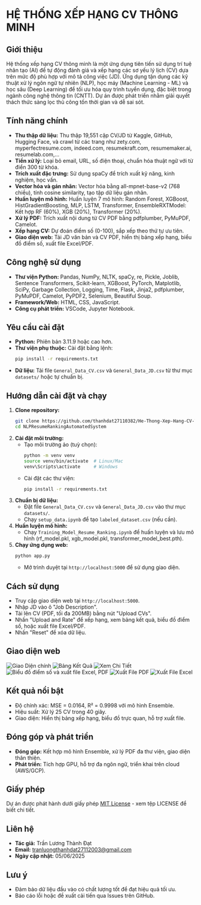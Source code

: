 # HỆ THỐNG XẾP HẠNG CV THÔNG MINH

## Giới thiệu
Hệ thống xếp hạng CV thông minh là một ứng dụng tiên tiến sử dụng trí tuệ nhân tạo (AI) để tự động đánh giá và xếp hạng các sơ yếu lý lịch (CV) dựa trên mức độ phù hợp với mô tả công việc (JD). Ứng dụng tận dụng các kỹ thuật xử lý ngôn ngữ tự nhiên (NLP), học máy (Machine Learning - ML) và học sâu (Deep Learning) để tối ưu hóa quy trình tuyển dụng, đặc biệt trong ngành công nghệ thông tin (CNTT). Dự án được phát triển nhằm giải quyết thách thức sàng lọc thủ công tốn thời gian và dễ sai sót.

## Tính năng chính
- **Thu thập dữ liệu:** Thu thập 19,551 cặp CV/JD từ Kaggle, GitHub, Hugging Face, và crawl từ các trang như zety.com, myperfectresume.com, indeed.com, resumekraft.com, resumemaker.ai, resumelab.com,...
- **Tiền xử lý:** Loại bỏ email, URL, số điện thoại, chuẩn hóa thuật ngữ với từ điển 300 từ khóa.
- **Trích xuất đặc trưng:** Sử dụng spaCy để trích xuất kỹ năng, kinh nghiệm, học vấn.
- **Vector hóa và gán nhãn:** Vector hóa bằng all-mpnet-base-v2 (768 chiều), tính cosine similarity, tạo tập dữ liệu gán nhãn.
- **Huấn luyện mô hình:** Huấn luyện 7 mô hình: Random Forest, XGBoost, HistGradientBoosting, MLP, LSTM, Transformer, EnsembleRXTModel: Kết hợp RF (60%), XGB (20%), Transformer (20%).
- **Xử lý PDF:** Trích xuất nội dung từ CV PDF bằng pdfplumber, PyMuPDF, Camelot.
- **Xếp hạng CV:** Dự đoán điểm số (0-100), sắp xếp theo thứ tự ưu tiên.
- **Giao diện web:** Tải JD văn bản và CV PDF, hiển thị bảng xếp hạng, biểu đồ điểm số, xuất file Excel/PDF.

## Công nghệ sử dụng
- **Thư viện Python:** Pandas, NumPy, NLTK, spaCy, re, Pickle, Joblib, Sentence Transformers,  Scikit-learn, XGBoost, PyTorch,  Matplotlib, SciPy, Garbage Collection, Logging,  Time, Flask, Jinja2, pdfplumber, PyMuPDF,  Camelot, PyPDF2, Selenium, Beautiful Soup.
- **Framework/Web:** HTML, CSS, JavaScript.
- **Công cụ phát triển:** VSCode, Jupyter Notebook.

## Yêu cầu cài đặt
- **Python:** Phiên bản 3.11.9 hoặc cao hơn.
- **Thư viện phụ thuộc:** Cài đặt bằng lệnh:
  ```bash
  pip install -r requirements.txt
  ```
- **Dữ liệu:** Tải file `General_Data_CV.csv` và `General_Data_JD.csv` từ thư mục `datasets/` hoặc tự chuẩn bị.

## Hướng dẫn cài đặt và chạy
1. **Clone repository:**
   ```bash
   git clone https://github.com/thanhdat27110382/He-Thong-Xep-Hang-CV-Thong-Minh.git
   cd NLPResumeRankingAutomatedSystem
   ```
2. **Cài đặt môi trường:**
   - Tạo môi trường ảo (tuỳ chọn):
     ```bash
     python -m venv venv
     source venv/bin/activate  # Linux/Mac
     venv\Scripts\activate     # Windows
     ```
   - Cài đặt các thư viện:
     ```bash
     pip install -r requirements.txt
     ```
3. **Chuẩn bị dữ liệu:**
   - Đặt file `General_Data_CV.csv` và `General_Data_JD.csv` vào thư mục `datasets/`.
   - Chạy `setup_data.ipynb` để tạo `labeled_dataset.csv` (nếu cần).
4. **Huấn luyện mô hình:**
   - Chạy `Training_Model_Resume_Ranking.ipynb` để huấn luyện và lưu mô hình (rf_model.pkl, xgb_model.pkl, transformer_model_best.pth).
5. **Chạy ứng dụng web:**
   ```bash
   python app.py
   ```
   - Mở trình duyệt tại `http://localhost:5000` để sử dụng giao diện.

## Cách sử dụng
- Truy cập giao diện web tại `http://localhost:5000`.
- Nhập JD vào ô "Job Description".
- Tải lên CV (PDF, tối đa 200MB) bằng nút "Upload CVs".
- Nhấn "Upload and Rate" để xếp hạng, xem bảng kết quả, biểu đồ điểm số, hoặc xuất file Excel/PDF.
- Nhấn "Reset" để xóa dữ liệu.

## Giao diện web
![Giao Diện chính](./images/giadien1.png)
![Bảng Kết Quả](./images/giaodien2.png)
![Xem Chi Tiết](./images/giaodien.png)
![Biểu đồ điểm số và xuất file Excel, PDF](./images/giaodien3.png)
![Xuất File PDF](./images/giaodien4.png)
![Xuất File Excel](./images/giaodien5.png)

## Kết quả nổi bật
- Độ chính xác: MSE = 0.0164, R² = 0.9998 với mô hình Ensemble.
- Hiệu suất: Xử lý 25 CV trong 40 giây.
- Giao diện: Hiển thị bảng xếp hạng, biểu đồ trực quan, hỗ trợ xuất file.

## Đóng góp và phát triển
- **Đóng góp:** Kết hợp mô hình Ensemble, xử lý PDF đa thư viện, giao diện thân thiện.
- **Phát triển:** Tích hợp GPU, hỗ trợ đa ngôn ngữ, triển khai trên cloud (AWS/GCP).

## Giấy phép
Dự án được phát hành dưới giấy phép [MIT License](LICENSE) - xem tệp LICENSE để biết chi tiết.

## Liên hệ
- **Tác giả:** Trần Lương Thành Đạt
- **Email:** tranluongthanhdat27112003@gmail.com
- **Ngày cập nhật:** 05/06/2025

## Lưu ý
- Đảm bảo dữ liệu đầu vào có chất lượng tốt để đạt hiệu quả tối ưu.
- Báo cáo lỗi hoặc đề xuất cải tiến qua Issues trên GitHub.
